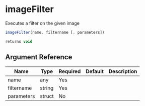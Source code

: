 # imageFilter

Executes a filter on the given image

```javascript
imageFilter(name, filtername [, parameters])
```

```javascript
returns void
```

## Argument Reference

| Name | Type | Required | Default | Description |
| --- | --- | --- | --- | --- |
| name | any | Yes |  |  |
| filtername | string | Yes |  |  |
| parameters | struct | No |  |  |
